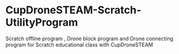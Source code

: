 # CupDroneSTEAM-Scratch-UtilityProgram
Scratch offline program , Drone block program and Drone connecting program  for Scratch educational class with CupDroneSTEAM
